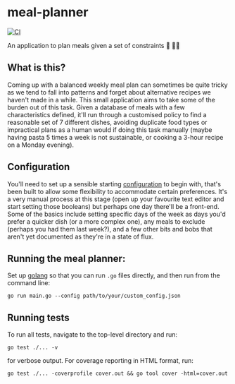 # meal-planner

[![CI](https://github.com/roberto-aldera/meal-planner/actions/workflows/go.yml/badge.svg)](https://github.com/roberto-aldera/meal-planner/actions/workflows/go.yml)

An application to plan meals given a set of constraints :pencil: :cook:

## What is this?
Coming up with a balanced weekly meal plan can sometimes be quite tricky as we tend to fall into patterns and forget about alternative recipes we haven't made in a while.
This small application aims to take some of the burden out of this task.
Given a database of meals with a few characteristics defined, it'll run through a customised policy to find a reasonable set of 7 different dishes, avoiding duplicate food types or impractical plans as a human would if doing this task manually (maybe having pasta 5 times a week is not sustainable, or cooking a 3-hour recipe on a Monday evening).

## Configuration
You'll need to set up a sensible starting [configuration](https://github.com/roberto-aldera/meal-planner/blob/main/default_config.json) to begin with, that's been built to allow some flexibility to accommodate certain preferences.
It's a very manual process at this stage (open up your favourite text editor and start setting those booleans) but perhaps one day there'll be a front-end.
Some of the basics include setting specific days of the week as days you'd prefer a quicker dish (or a more complex one), any meals to exclude (perhaps you had them last week?), and a few other bits and bobs that aren't yet documented as they're in a state of flux.

## Running the meal planner:
Set up [golang](https://go.dev/) so that you can run `.go` files directly, and then run from the command line:
```
go run main.go --config path/to/your/custom_config.json
```

## Running tests
To run all tests, navigate to the top-level directory and run:
```
go test ./... -v
```
for verbose output.
For coverage reporting in HTML format, run:
```
go test ./... -coverprofile cover.out && go tool cover -html=cover.out
```
